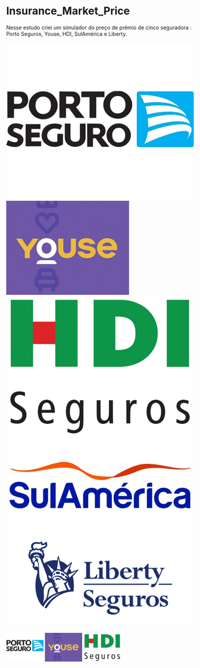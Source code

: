 # Insurance_Market_Price

Nesse estudo criei um simulador do preço de prêmio de cinco seguradora : Porto Seguros, Youse, HDI, SulAmérica e Liberty.

![alt-text-1](PORTO.jpg) ![alt-text-1](YOUSE.jpg) ![alt-text-1](HDI.jpg) ![alt-text-1](SULAMERICA.jpg) ![alt-text-1](LIBERTY.jpg) 

<p float="left">
  <img src="/PORTO.jpg" width="100" />
  <img src="/YOUSE.jpg" width="100" /> 
  <img src="/HDI.jpg" width="100" />
</p>
